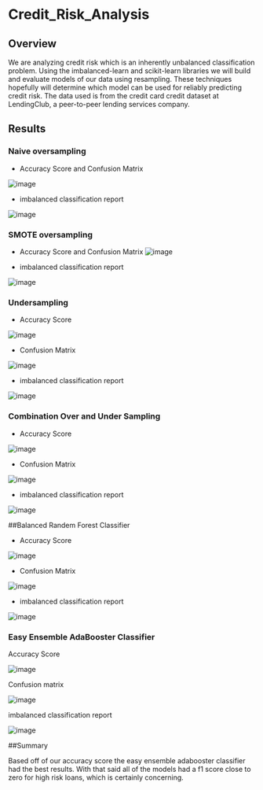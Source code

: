# Credit_Risk_Analysis


## Overview

We are analyzing credit risk which  is an inherently unbalanced classification problem. Using the imbalanced-learn and scikit-learn libraries we will build and evaluate models of our data using resampling. These techniques hopefully will determine which model can be used for reliably predicting credit risk. The data used is from the credit card credit dataset at LendingClub, a peer-to-peer lending services company. 


## Results


### Naive oversampling

- Accuracy Score and Confusion Matrix

![image](https://user-images.githubusercontent.com/68198233/163675457-9856737d-4466-4f0d-91c6-06452de21065.png)


- imbalanced classification report

![image](https://user-images.githubusercontent.com/68198233/163675478-6ff44d19-620e-4be2-b330-0098446144c7.png)



### SMOTE oversampling

- Accuracy Score and Confusion Matrix
![image](https://user-images.githubusercontent.com/68198233/163675548-394e8b4f-eb69-41ee-98a6-d4666bcba545.png)


- imbalanced classification report

![image](https://user-images.githubusercontent.com/68198233/163675609-b9070617-99c5-40f7-ad8d-a421655f6cfd.png)



### Undersampling

- Accuracy Score

![image](https://user-images.githubusercontent.com/68198233/163675649-cfa08fea-18c3-44ec-a84d-115f122cc911.png)

- Confusion Matrix

![image](https://user-images.githubusercontent.com/68198233/163675671-cadb7605-8ecb-4e31-a682-b893e7f5814f.png)


- imbalanced classification report

![image](https://user-images.githubusercontent.com/68198233/163675712-f24650bd-672d-47af-8ff9-24beefb61e29.png)



### Combination Over and Under Sampling

- Accuracy Score

![image](https://user-images.githubusercontent.com/68198233/163675864-941e5a23-d56c-4fde-a7ca-df17999847dc.png)


- Confusion Matrix

![image](https://user-images.githubusercontent.com/68198233/163675885-a8e67f78-b33f-473c-b4b2-393f0f4af2d6.png)


- imbalanced classification report

![image](https://user-images.githubusercontent.com/68198233/163675904-d4ff5a67-95ce-42fe-9ee9-c2d5461ad02d.png)


##Balanced Randem Forest Classifier

- Accuracy Score

![image](https://user-images.githubusercontent.com/68198233/163675974-06bcc875-a536-4c79-a2e1-f054efc4f8e5.png)


- Confusion Matrix

![image](https://user-images.githubusercontent.com/68198233/163675984-afd5d1fc-a962-481a-ae49-f8d71845721c.png)


- imbalanced classification report

![image](https://user-images.githubusercontent.com/68198233/163675998-3aded80e-8a21-4605-9568-2feab120f5d3.png)


### Easy Ensemble AdaBooster Classifier

Accuracy Score

![image](https://user-images.githubusercontent.com/68198233/163676064-e2ae99b2-1e1c-471b-8069-ca0d1252e341.png)


Confusion matrix

![image](https://user-images.githubusercontent.com/68198233/163676087-666cd8ff-8430-422d-bbf8-028dfc679158.png)


imbalanced classification report

![image](https://user-images.githubusercontent.com/68198233/163676100-1cc24c8f-c6ca-47e9-8756-4af34f3d8f1a.png)

##Summary

Based off of our accuracy score the easy ensemble adabooster classifier had the best results. With that said all of the models had a f1 score close to zero for high risk loans, which is certainly concerning. 


